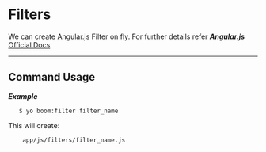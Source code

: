 Filters
============
We can create Angular.js Filter on fly. For further details refer ***Angular.js*** 
[Official Docs](http://docs.angularjs.org/guide/filter)

--------------------------

Command Usage
-------
    

***Example***

```
   $ yo boom:filter filter_name
```

This will create:

```
	app/js/filters/filter_name.js
```
